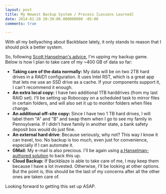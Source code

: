 ```yaml
---
layout: post
title: My Newest Backup System / Process [Lessons Learned]
date: 2014-01-20 20:39:00.000000000 -05:00
comments: true

---
```

With all my bellyaching about Backblaze lately, it only stands to reason that I should pick a better system.

So, following [Scott Hanselman's advice](http://www.hanselman.com/blog/TheComputerBackupRuleOfThree.aspx), I'm upping my backup game. Below is how I plan to take care of my ~400 GB of data so far:

* **Taking care of the data normally:** My data will be on two 2TB hard drives in a RAID1 configuration. It uses Intel RST, which is a great app that lets me use an SSD drive as a cache. If your components support it, I can't recommend it enough.
* **An extra local copy:** I have two additional 1TB harddrives (from my last RAID set). I'll be setting up Robocopy on a scheduled task to mirror files in certain folders, and will also set it up to monitor folders when files change.
* **An additional off-site copy:** Since I have two 1 TB hard drives, I will label them "A" and "B" and swap them when I go to see my family in Pennsylvania. If I didn't have family in another state, a bank safety deposit box would do just fine.
* **An external hard drive**: Because seriously, why not? This way I know it can travel, too. No backup is too much, even just for convenience, especially if I can automate it.
* **GMail:** My e-mail is also precious. I'll be again using [a Hanselman-authored solution](http://www.hanselman.com/blog/AutomaticallyBackupYourGmailAccountOnAScheduleWithGMVaultAndWindowsTaskScheduler.aspx) to back this up.
* **Cloud Backup:** If Backblaze is able to take care of me, I may keep them because I have a lot invested. Otherwise, I'll be looking at other options. But the point is, this should be the last of my concerns after all the other ones are taken care of.

Looking forward to getting this set up ASAP.</div>
